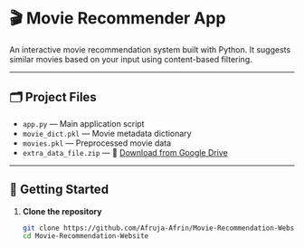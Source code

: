 # 🎬 Movie Recommender App

An interactive movie recommendation system built with Python. It suggests similar movies based on your input using content-based filtering.


---

## 🗂️ Project Files

- `app.py` — Main application script
- `movie_dict.pkl` — Movie metadata dictionary
- `movies.pkl` — Preprocessed movie data
- `extra_data_file.zip` — 🔗 [Download from Google Drive](https://drive.google.com/file/d/1elUZHlaOcD3gDASVzj569UP3DZVoNfzc/view?usp=sharing)


---

## 🚀 Getting Started

1. **Clone the repository**
   ```bash
   git clone https://github.com/Afruja-Afrin/Movie-Recommendation-Website.git
   cd Movie-Recommendation-Website
